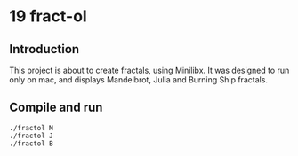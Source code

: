 # 19 fract-ol

## Introduction
This project is about to create fractals, using Minilibx.
It was designed to run only on mac, and displays Mandelbrot, Julia and Burning Ship fractals.

## Compile and run
```make
./fractol M
./fractol J
./fractol B
```
